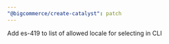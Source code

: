 ```yaml
---
"@bigcommerce/create-catalyst": patch
---
```


Add es-419 to list of allowed locale for selecting in CLI
